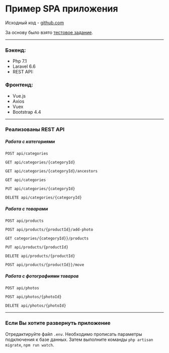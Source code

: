 <h1>Пример SPA приложения</h1>
<p>Исходный код - <a href="https://github.com/vtoropchin2/meshgrouptest"target="_blank">github.com</a></p>
<p>За основу было взято <a href="https://drive.google.com/file/d/1aNUVg6hj9JzSv8VcIs7aqkbsMkJuRJmW/view" target="_blank">тестовое задание</a>.</p>

<hr>

<h3>Бэкенд:</h3>
<ul class="list-unstyled">
    <li>Php 7.1</li>
    <li>Laravel 6.6</li>
    <li>REST API:</li>
</ul>

<h3>Фронтенд:</h3>
<ul class="list-unstyled">
    <li>Vue.js</li>
    <li>Axios</li>
    <li>Vuex</li>
    <li>Bootstrap 4.4</li>
</ul>

<hr>

<h3>Реализованы REST API</h3>
<h5>Работа с категориями</h5>
<p><code>POST api/categories</code></p>
<p><code>GET api/categories/{categoryId}</code></p>
<p><code>GET api/categories/{categoryId}/ancestors</code></p>
<p><code>GET api/categories</code></p>
<p><code>PUT api/categories/{categoryId}</code></p>
<p><code>DELETE api/categories/{categoryId}</code></p>

<h5>Работа с товарами</h5>
<p><code>POST api/products</code></p>
<p><code>POST api/products/{productId}/add-photo</code></p>
<p><code>GET categories/{categoryId}}/products</code></p>
<p><code>PUT api/products/{productId}</code></p>
<p><code>DELETE api/products/{productId}</code></p>
<p><code>POST api/products/{productId}}/move</code></p>

<h5>Работа с фотографиями товаров</h5>
<p><code>POST api/photos</code></p>
<p><code>POST api/photos/{photoId}</code></p>
<p><code>DELETE api/photos/{photoId}</code></p>

<hr>

<h3>Если Вы хотите развернуть приложение</h3>
<p>Отредактируйте файл <code>.env</code>. Необходимо прописать параметры подключения к базе данных. Затем выполните команды <code>php artisan migrate</code>, <code>npm run watch</code>.</p>
